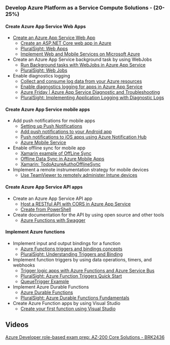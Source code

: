 ### Develop Azure Platform as a Service Compute Solutions - (20-25%)

#### Create Azure App Service Web Apps

- [Create an Azure App Service Web App](https://github.com/marcel-goedhart/blog/blob/master/azure-app-service-web-apps.md)
  - [Create an ASP.NET Core web app in Azure](https://docs.microsoft.com/en-us/azure/app-service/app-service-web-get-started-dotnet)
  - [PluralSight: Web Apps](https://app.pluralsight.com/player?course=introduction-azure-app-services&author=barry-luijbregts&name=introduction-azure-app-services-m2&clip=0&mode=live)
  - [Implement Web and Mobile Services on Microsoft Azure](https://app.pluralsight.com/library/courses/microsoft-azure-implement-web-mobile-services/table-of-contents)
- Create an Azure App Service background task by using WebJobs
  - [Run Background tasks with WebJobs in Azure App Service](https://docs.microsoft.com/en-us/azure/app-service/webjobs-create)
  - [PluralSight: Web Jobs](https://app.pluralsight.com/library/courses/microsoft-azure-web-jobs/table-of-contents)
- Enable diagnostics logging
  - [Collect and consume log data from your Azure resources](https://docs.microsoft.com/en-us/azure/azure-monitor/platform/diagnostic-logs-overview)
  - [Enable diagnostics logging for apps in Azure App Service](https://docs.microsoft.com/en-us/azure/app-service/troubleshoot-diagnostic-logs)
  - [Azure Friday | Azure App Service Diagnostic and Troubleshooting](https://www.youtube.com/watch?v=Tz-Hxq8uKI8)
  - [PluralSight: Implementing Application Logging with Diagnostic Logs](https://app.pluralsight.com/library/courses/microsoft-azure-application-logging-diagnostic-logs-implementing/table-of-contents)

#### Create Azure App Service mobile apps

- Add push notifications for mobile apps
  - [Setting up Push Notifications](https://app.pluralsight.com/player?course=microsoft-azure-implement-web-mobile-services&author=mike-pfeiffer&name=9ec6d79e-249c-4c81-9c1e-94e0a728cd31&clip=4)
  - [Add push notifications to your Android app](https://docs.microsoft.com/en-us/azure/app-service-mobile/app-service-mobile-android-get-started-push)
  - [Push notifications to iOS apps using Azure Notification Hub](https://docs.microsoft.com/en-us/azure/notification-hubs/notification-hubs-ios-apple-push-notification-apns-get-started)
  - [Azure Mobile Service](https://app.pluralsight.com/library/courses/windows-azure-mobile-services/table-of-contents)
- Enable offline sync for mobile app
  - [Xamarin example of OffLine Sync](https://github.com/linuxacademy/content-az203-files/tree/master/paas/mobile)
  - [Offline Data Sync in Azure Mobile Apps](https://docs.microsoft.com/en-us/azure/app-service-mobile/app-service-mobile-offline-data-sync)
  - [Xamarin: TodoAzureAuthoOfflineSync](https://developer.xamarin.com/samples/xamarin-forms/WebServices/TodoAzureAuthOfflineSync/)
- Implement a remote instrumentation strategy for mobile devices
  - [Use TeamViewer to remotely administer Intune devices](https://docs.microsoft.com/en-us/intune/device-profile-android-teamviewer)

#### Create Azure App Service API apps

- Create an Azure App Service API app
  - [Host a RESTful API with CORS in Azure App Service](https://docs.microsoft.com/en-us/azure/app-service/app-service-web-tutorial-rest-api)
  - [Create from PowerShell](https://github.com/linuxacademy/content-az203-files/tree/master/paas/webapps)
- Create documentation for the API by using open source and other tools
  - [Azure Functions with Swagger](https://blog.kloud.com.au/2017/06/13/azure-functions-with-swagger/)

#### Implement Azure functions

- Implement input and output bindings for a function
  - [Azure Functions triggers and bindings concepts](https://docs.microsoft.com/en-us/azure/azure-functions/functions-triggers-bindings)
  - [PluralSight: Understanding Triggers and Binding](https://app.pluralsight.com/player?course=azure-functions-fundamentals&author=mark-heath&name=azure-functions-fundamentals-m3&clip=0&mode=live)
- Implement function triggers by using data operations, timers, and webhooks
  - [Trigger logic apps with Azure Functions and Azure Service Bus](https://docs.microsoft.com/en-us/azure/logic-apps/logic-apps-scenario-function-sb-trigger)
  - [PluralSight: Azure Function Triggers Quick Start](https://app.pluralsight.com/library/courses/azure-function-triggers-quick-start/table-of-contents)
  - [QueueTrigger Example](https://github.com/linuxacademy/content-az203-files/tree/master/paas/functions/queuetrigger)
- Implement Azure Durable Functions
  - [Azure Durable Functions](https://github.com/sivacoumar-delage/AZ-203/blob/master/Labs/Develop%20Azure%20Platform%20as%20a%20Service%20Compute%20Solutions/Implement%20Azure%20functions/4%20-%20Implement%20Azure%20Durable%20Functions.md)
  - [PluralSight: Azure Durable Functions Fundamentals](https://app.pluralsight.com/library/courses/azure-durable-functions-fundamentals/table-of-contents)
- Create Azure Function apps by using Visual Studio
  - [Create your first function using Visual Studio](https://docs.microsoft.com/en-us/azure/azure-functions/functions-create-your-first-function-visual-studio)

## Videos

[Azure Developer role-based exam prep: AZ-200 Core Solutions - BRK2436](https://www.youtube.com/watch?v=nWpNe5bbzz8)
